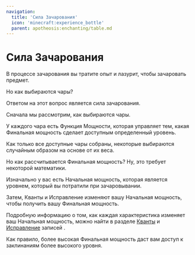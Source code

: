 ```yaml
---
navigation:
  title: 'Сила Зачарования'
  icon: 'minecraft:experience_bottle'
  parent: apotheosis:enchanting/table.md
---
```


# Сила Зачарования

В процессе зачарования вы тратите опыт и лазурит, чтобы зачаровать предмет.

Но как выбираются чары?

Ответом на этот вопрос является сила зачарования.

Сначала мы рассмотрим, как выбираются чары.

У каждого чара есть <Color id="dark_purple">Функция Мощности</Color>, которая управляет тем, какая <Color id="dark_purple">Финальная мощность</Color> сделает доступным определенный уровень.

Как только все доступные чары собраны, некоторые выбираются случайным образом на основе от их веса.

Но как рассчитывается <Color id="dark_purple">Финальная мощность</Color>? Ну, это требует некоторой математики.

Изначально у вас есть <Color id="gold">Начальная мощность</Color>, которая является уровнем, который вы потратили при зачаровывании.

Затем, <Color id="red">Кванты</Color> и Исправление изменяют вашу <Color id="gold">Начальная мощность</Color>, чтобы получить вашу <Color id="dark_purple">Финальная мощность</Color>.

Подробную информацию о том, как каждая характеристика изменяет ваш <Color id="gold">Начальная мощность</Color>, можно найти в разделе [<Color id="red">Кванты</Color>](./stats.md#quanta) и [ Исправление](./stats.md#rectification) записей .

Как правило, более высокая <Color id="dark_purple">Финальная мощность</Color> даст вам доступ к заклинаниям более высокого уровня.
